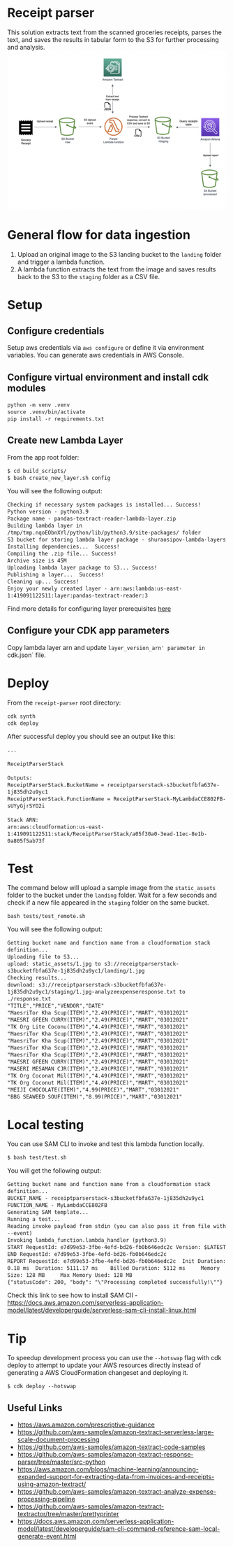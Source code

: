 # Receipt parser
This solution extracts text from the scanned groceries receipts, parses the text, and saves the results in tabular form to the S3 for further processing and analysis.
<img src="images/receipt_parser.png" width="640">

# General flow for data ingestion

1. Upload an original image to the S3 landing bucket to the `landing` folder and trigger a lambda function.
2. A lambda function extracts the text from the image and saves results back to the S3 to the `staging` folder as a CSV file.

# Setup

## Configure credentials
Setup aws credentials via `aws configure` or define it via environment variables.
You can generate aws credentials in AWS Console.

## Configure virtual environment and install cdk modules
```
python -m venv .venv
source .venv/bin/activate
pip install -r requirements.txt
```

## Create new Lambda Layer
From the app root folder:
```
$ cd build_scripts/
$ bash create_new_layer.sh config
```

You will see the following output:
```
Checking if necessary system packages is installed... Success!
Python version - python3.9
Package name - pandas-textract-reader-lambda-layer.zip
Building lambda layer in /tmp/tmp.nqoEObnXYl/python/lib/python3.9/site-packages/ folder
S3 bucket for storing lambda layer package - shuraosipov-lambda-layers
Installing dependencies...  Success!
Compiling the .zip file... Success!
Archive size is 45M
Uploading lambda layer package to S3... Success!
Publishing a layer...  Success!
Cleaning up... Success!
Enjoy your newly created layer - arn:aws:lambda:us-east-1:419091122511:layer:pandas-textract-reader:3
```

Find more details for configuring layer prerequisites [here](build_scripts/README.md)

## Configure your CDK app parameters
Copy lambda layer arn and update `layer_version_arn' parameter in `cdk.json` file.

# Deploy
From the `receipt-parser` root directory:
```
cdk synth
cdk deploy
```

After successful deploy you should see an output like this:
```
...

ReceiptParserStack

Outputs:
ReceiptParserStack.BucketName = receiptparserstack-s3bucketfbfa637e-1j835dh2u9yc1
ReceiptParserStack.FunctionName = ReceiptParserStack-MyLambdaCCE802FB-sUYyGjrSYO2i

Stack ARN:
arn:aws:cloudformation:us-east-1:419091122511:stack/ReceiptParserStack/a05f30a0-3ead-11ec-8e1b-0a805f5ab73f
```

# Test 
The command below will upload a sample image from the `static_assets` folder to the bucket under the `landing` folder. Wait for a few seconds and check if a new file appeared in the `staging` folder on the same bucket.

```
bash tests/test_remote.sh
```

You will see the following output:
```
Getting bucket name and function name from a cloudformation stack definition...
Uploading file to S3...
upload: static_assets/1.jpg to s3://receiptparserstack-s3bucketfbfa637e-1j835dh2u9yc1/landing/1.jpg
Checking results...
download: s3://receiptparserstack-s3bucketfbfa637e-1j835dh2u9yc1/staging/1.jpg-analyzeexpenseresponse.txt to ./response.txt
"TITLE","PRICE","VENDOR","DATE"
"MaesriTor Kha Scup(ITEM)","2.49(PRICE)","MART","03012021"
"MAESRI GFEEN CURRY(ITEM)","2.49(PRICE)","MART","03012021"
"TK Org Lite Coconu(ITEM)","4.49(PRICE)","MART","03012021"
"MaesriTor Kha Scup(ITEM)","2.49(PRICE)","MART","03012021"
"MaesriTor Kha Scup(ITEM)","2.49(PRICE)","MART","03012021"
"MaesriTor Kha Scup(ITEM)","2.49(PRICE)","MART","03012021"
"MaesriTor Kha Scup(ITEM)","2.49(PRICE)","MART","03012021"
"MAESRI GFEEN CURRY(ITEM)","2.49(PRICE)","MART","03012021"
"MASERI MESAMAN CJR(ITEM)","2.49(PRICE)","MART","03012021"
"TK Org Coconat Mil(ITEM)","4.49(PRICE)","MART","03012021"
"TK Org Coconut Mil(ITEM)","4.49(PRICE)","MART","03012021"
"MEIJI CHOCOLATE(ITEM)","4.99(PRICE)","MART","03012021"
"BBG SEAWEED SOUF(ITEM)","8.99(PRICE)","MART","03012021"
```


# Local testing
You can use SAM CLI to invoke and test this lambda function locally.

```
$ bash test/test.sh
```

You will get the following output:
```
Getting bucket name and function name from a cloudformation stack definition...
BUCKET_NAME - receiptparserstack-s3bucketfbfa637e-1j835dh2u9yc1
FUNCTION_NAME - MyLambdaCCE802FB
Generating SAM template...
Running a test...
Reading invoke payload from stdin (you can also pass it from file with --event)
Invoking lambda_function.lambda_handler (python3.9)
START RequestId: e7d99e53-3fbe-4efd-bd26-fb0b646edc2c Version: $LATEST
END RequestId: e7d99e53-3fbe-4efd-bd26-fb0b646edc2c
REPORT RequestId: e7d99e53-3fbe-4efd-bd26-fb0b646edc2c  Init Duration: 0.18 ms  Duration: 5111.17 ms    Billed Duration: 5112 ms     Memory Size: 128 MB     Max Memory Used: 128 MB
{"statusCode": 200, "body": "\"Processing completed successfully!\""}
```
Check this link to see how to install SAM ClI - https://docs.aws.amazon.com/serverless-application-model/latest/developerguide/serverless-sam-cli-install-linux.html

# Tip
To speedup development process you can use the `--hotswap` flag with cdk deploy to attempt to update your AWS resources directly instead of generating a AWS CloudFormation changeset and deploying it.
```
$ cdk deploy --hotswap
```




## Useful Links
- https://aws.amazon.com/prescriptive-guidance
- https://github.com/aws-samples/amazon-textract-serverless-large-scale-document-processing
- https://github.com/aws-samples/amazon-textract-code-samples
- https://github.com/aws-samples/amazon-textract-response-parser/tree/master/src-python
- https://aws.amazon.com/blogs/machine-learning/announcing-expanded-support-for-extracting-data-from-invoices-and-receipts-using-amazon-textract/
- https://github.com/aws-samples/amazon-textract-analyze-expense-processing-pipeline
- https://github.com/aws-samples/amazon-textract-textractor/tree/master/prettyprinter
- https://docs.aws.amazon.com/serverless-application-model/latest/developerguide/sam-cli-command-reference-sam-local-generate-event.html
